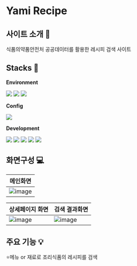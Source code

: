 # Yami Recipe

## 사이트 소개 📓

<p>식품의약품안전처 공공데이터를 활용한 레시피 검색 사이트</p>

## Stacks :hammer:


<p><b>Environment</b></p>

<img src="https://img.shields.io/badge/visualstudiocode-007ACC?style=for-the-badge&logo=visualstudiocode&logoColor=white"></img>
<img src="https://img.shields.io/badge/git-F05032?style=for-the-badge&logo=git&logoColor=white"></img>
<img src="https://img.shields.io/badge/github-181717?style=for-the-badge&logo=github&logoColor=white"></img>
<br/>

<p><b>Config</b></p>

<img src="https://img.shields.io/badge/npm-CB3837?style=for-the-badge&logo=npm&logoColor=white"></img>
<br/>

<p><b>Development</b></p>

<img src="https://img.shields.io/badge/React-61DAFB?style=for-the-badge&logo=React&logoColor=white"></img>
<img src="https://img.shields.io/badge/JavaScript-F7DF1E?style=for-the-badge&logo=JavaScript&logoColor=white"></img>
<img src="https://img.shields.io/badge/reactrouter-CA4245?style=for-the-badge&logo=reactrouter&logoColor=white"></img>
<img src="https://img.shields.io/badge/axios-5A29E4?style=for-the-badge&logo=axios&logoColor=white"></img>
<img src="https://img.shields.io/badge/styledcomponents-DB7093?style=for-the-badge&logo=styledcomponents&logoColor=white"></img>
<br/>

## 화면구성 :computer:

|메인화면|
|---|
|![image](https://user-images.githubusercontent.com/88264006/234268193-60ebc4dd-d267-43a6-8b69-6c15d99f5aa6.png)|

|상세페이지 화면|검색 결과화면|
|---|---|
|![image](https://user-images.githubusercontent.com/88264006/234271956-a175d07a-92d5-468d-93d3-f24f37a27b26.png)|![image](https://user-images.githubusercontent.com/88264006/234270302-a5e00992-ee26-4946-9816-89be2bfbbfc7.png)|

## 주요 기능 :bulb: 

⭐<span>메뉴 or 재료로 조리식품의 레시피를 검색</span><br/>


